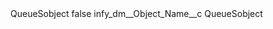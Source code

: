 <?xml version="1.0" encoding="UTF-8"?>
<CustomMetadata xmlns="http://soap.sforce.com/2006/04/metadata" xmlns:xsi="http://www.w3.org/2001/XMLSchema-instance" xmlns:xsd="http://www.w3.org/2001/XMLSchema">
    <label>QueueSobject</label>
    <protected>false</protected>
    <values>
        <field>infy_dm__Object_Name__c</field>
        <value xsi:type="xsd:string">QueueSobject</value>
    </values>
</CustomMetadata>
